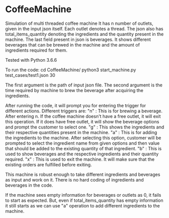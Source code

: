 # CoffeeMachine
Simulation of multi threaded coffee machine
It has n number of outlets, given in the input json itself. Each outlet denotes a thread.
The json also has total_items_quantity denoting the ingredients and the quantity present in the machine.
The last field present in json is beverages. It shows different beverages that can be brewed in the machine and the amount of ingredients required for them.

Tested with Python 3.6.6

To run the code:
  cd CoffeeMachine/
  python3 start_machine.py test_cases/test1.json 30

The first argument is the path of input json file.
The second argument is the time required by machine to brew the beverage after acquiring the ingredients.

After running the code, it will prompt you for entering the trigger for different actions. Different triggers are:
  "n" : This is for brewing a beverage. After entering n. If the coffee machine doesn't have a free outlet, it will exit this operation. If it does have free outlet, it will show the beverage options and prompt the customer to select one.
  "g" : This shows the ingredients and their respective quantities present in the machine.
  "a" : This is for adding the ingredients to the machine. After selecting this option, customer will be prompted to select the ingredient name from given options and then value that should be added to the existing quantity of that ingredient.
  "b" : This is used to show beverages and the respective ingredients and their quantity required.
  "x" : This is used to exit the machine. It will make sure that the existing orders are fulfilled before exiting.
 
 This machine is robust enough to take different ingredients and beverages as input and work on it. There is no hard coding of ingredients and beverages in the code.
 
 If the machine sees empty information for beverages or outlets as 0, it fails to start as expected. 
 But, even if total_items_quantity has empty information it still starts as we can use "a" operation to add different ingredients to the machine.
